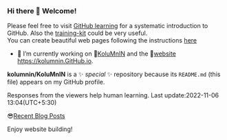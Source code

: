 ### Hi there 👋 Welcome!
Please feel free to visit [GitHub learning](https://github.com/) for a systematic introduction to GitHub. Also the [training-kit](https://github.com/kolumnin/training-kit) could be very useful.  
You can create beautiful web pages following the instructions [here](https://pages.github.com/?(null))

- 🔭 I’m currently working on 🌼[KoluMnIN](https://github.com/KoluMnIN/)
and the 🧒[website](https://kolumnin.github.io/#gsc.tab=0) https://kolumnin.GitHub.io.

**kolumnin/KoluMnIN** is a ✨ _special_ ✨ repository because its `README.md` (this file) appears on my GitHub profile.

<!--
Here are some ideas to get you started:

- 🔭 I’m currently working on ...
- 🌱 I’m currently learning ...
- 👯 I’m looking to collaborate on ...
- 🤔 I’m looking for help with ...
- 💬 Ask me about ...
- 📫 How to reach me: ...
- 😄 Pronouns: ...
- ⚡ Fun fact: ...
-->
Responses from the viewers help human learning.
Last update:2022-11-06 13:04(UTC+5:30)

😎[Recent Blog Posts](https://kolumnin.hashnode.dev/)

Enjoy website building!
